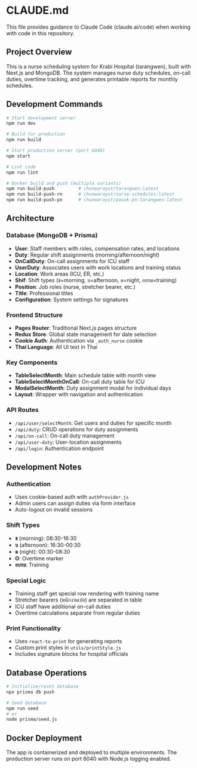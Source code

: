 # CLAUDE.md

This file provides guidance to Claude Code (claude.ai/code) when working with code in this repository.

## Project Overview

This is a nurse scheduling system for Krabi Hospital (tarangwen), built with Next.js and MongoDB. The system manages nurse duty schedules, on-call duties, overtime tracking, and generates printable reports for monthly schedules.

## Development Commands

```bash
# Start development server
npm run dev

# Build for production
npm run build

# Start production server (port 6040)
npm start

# Lint code
npm run lint

# Docker build and push (multiple variants)
npm run build-push         # chunwarayut/tarangwen:latest
npm run build-push-rn      # chunwarayut/nurse-schedules:latest
npm run build-push-pn      # chunwarayut/pasuk-pn-tarangwen:latest
```

## Architecture

### Database (MongoDB + Prisma)

- **User**: Staff members with roles, compensation rates, and locations
- **Duty**: Regular shift assignments (morning/afternoon/night)
- **OnCallDuty**: On-call assignments for ICU staff
- **UserDuty**: Associates users with work locations and training status
- **Location**: Work areas (ICU, ER, etc.)
- **Shif**: Shift types (ช=morning, บ=afternoon, ด=night, อบรม=training)
- **Position**: Job roles (nurse, stretcher bearer, etc.)
- **Title**: Professional titles
- **Configuration**: System settings for signatures

### Frontend Structure

- **Pages Router**: Traditional Next.js pages structure
- **Redux Store**: Global state management for date selection
- **Cookie Auth**: Authentication via `_auth_nurse` cookie
- **Thai Language**: All UI text in Thai

### Key Components

- **TableSelectMonth**: Main schedule table with month view
- **TableSelectMonthOnCall**: On-call duty table for ICU
- **ModalSelectMonth**: Duty assignment modal for individual days
- **Layout**: Wrapper with navigation and authentication

### API Routes

- `/api/user/selectMonth`: Get users and duties for specific month
- `/api/duty`: CRUD operations for duty assignments
- `/api/on-call`: On-call duty management
- `/api/user-duty`: User-location assignments
- `/api/login`: Authentication endpoint

## Development Notes

### Authentication

- Uses cookie-based auth with `authProvider.js`
- Admin users can assign duties via form interface
- Auto-logout on invalid sessions

### Shift Types

- **ช** (morning): 08:30-16:30
- **บ** (afternoon): 16:30-00:30  
- **ด** (night): 00:30-08:30
- **O**: Overtime marker
- **อบรม**: Training

### Special Logic

- Training staff get special row rendering with training name
- Stretcher bearers (พนักงานเปล) are separated in table
- ICU staff have additional on-call duties
- Overtime calculations separate from regular duties

### Print Functionality

- Uses `react-to-print` for generating reports
- Custom print styles in `utils/printStyle.js`
- Includes signature blocks for hospital officials

## Database Operations

```bash
# Initialize/reset database
npx prisma db push

# Seed database
npm run seed
# or
node prisma/seed.js
```

## Docker Deployment

The app is containerized and deployed to multiple environments. The production server runs on port 6040 with Node.js logging enabled.
